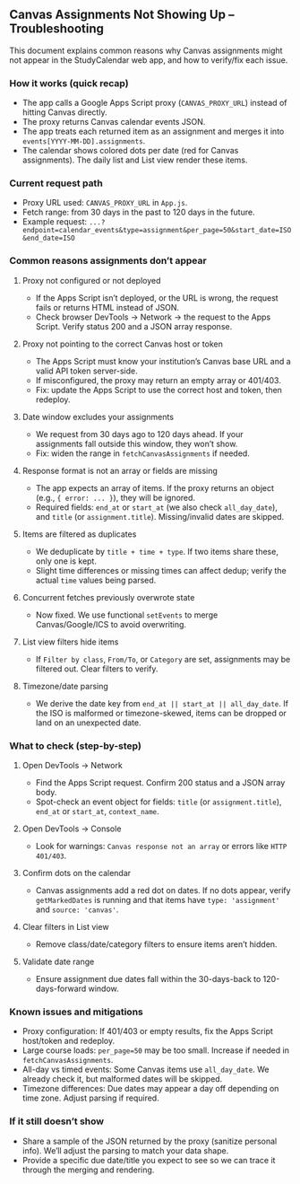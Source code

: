 ## Canvas Assignments Not Showing Up – Troubleshooting

This document explains common reasons why Canvas assignments might not appear in the StudyCalendar web app, and how to verify/fix each issue.

### How it works (quick recap)
- The app calls a Google Apps Script proxy (`CANVAS_PROXY_URL`) instead of hitting Canvas directly.
- The proxy returns Canvas calendar events JSON.
- The app treats each returned item as an assignment and merges it into `events[YYYY-MM-DD].assignments`.
- The calendar shows colored dots per date (red for Canvas assignments). The daily list and List view render these items.

### Current request path
- Proxy URL used: `CANVAS_PROXY_URL` in `App.js`.
- Fetch range: from 30 days in the past to 120 days in the future.
- Example request: `...?endpoint=calendar_events&type=assignment&per_page=50&start_date=ISO&end_date=ISO`

### Common reasons assignments don’t appear
1) Proxy not configured or not deployed
   - If the Apps Script isn’t deployed, or the URL is wrong, the request fails or returns HTML instead of JSON.
   - Check browser DevTools → Network → the request to the Apps Script. Verify status 200 and a JSON array response.

2) Proxy not pointing to the correct Canvas host or token
   - The Apps Script must know your institution’s Canvas base URL and a valid API token server-side.
   - If misconfigured, the proxy may return an empty array or 401/403.
   - Fix: update the Apps Script to use the correct host and token, then redeploy.

3) Date window excludes your assignments
   - We request from 30 days ago to 120 days ahead. If your assignments fall outside this window, they won’t show.
   - Fix: widen the range in `fetchCanvasAssignments` if needed.

4) Response format is not an array or fields are missing
   - The app expects an array of items. If the proxy returns an object (e.g., `{ error: ... }`), they will be ignored.
   - Required fields: `end_at` or `start_at` (we also check `all_day_date`), and `title` (or `assignment.title`). Missing/invalid dates are skipped.

5) Items are filtered as duplicates
   - We deduplicate by `title + time + type`. If two items share these, only one is kept.
   - Slight time differences or missing times can affect dedup; verify the actual `time` values being parsed.

6) Concurrent fetches previously overwrote state
   - Now fixed. We use functional `setEvents` to merge Canvas/Google/ICS to avoid overwriting.

7) List view filters hide items
   - If `Filter by class`, `From/To`, or `Category` are set, assignments may be filtered out. Clear filters to verify.

8) Timezone/date parsing
   - We derive the date key from `end_at || start_at || all_day_date`. If the ISO is malformed or timezone-skewed, items can be dropped or land on an unexpected date.

### What to check (step-by-step)
1) Open DevTools → Network
   - Find the Apps Script request. Confirm 200 status and a JSON array body.
   - Spot-check an event object for fields: `title` (or `assignment.title`), `end_at` or `start_at`, `context_name`.

2) Open DevTools → Console
   - Look for warnings: `Canvas response not an array` or errors like `HTTP 401/403`.

3) Confirm dots on the calendar
   - Canvas assignments add a red dot on dates. If no dots appear, verify `getMarkedDates` is running and that items have `type: 'assignment'` and `source: 'canvas'`.

4) Clear filters in List view
   - Remove class/date/category filters to ensure items aren’t hidden.

5) Validate date range
   - Ensure assignment due dates fall within the 30-days-back to 120-days-forward window.

### Known issues and mitigations
- Proxy configuration: If 401/403 or empty results, fix the Apps Script host/token and redeploy.
- Large course loads: `per_page=50` may be too small. Increase if needed in `fetchCanvasAssignments`.
- All-day vs timed events: Some Canvas items use `all_day_date`. We already check it, but malformed dates will be skipped.
- Timezone differences: Due dates may appear a day off depending on time zone. Adjust parsing if required.

### If it still doesn’t show
- Share a sample of the JSON returned by the proxy (sanitize personal info). We’ll adjust the parsing to match your data shape.
- Provide a specific due date/title you expect to see so we can trace it through the merging and rendering.


